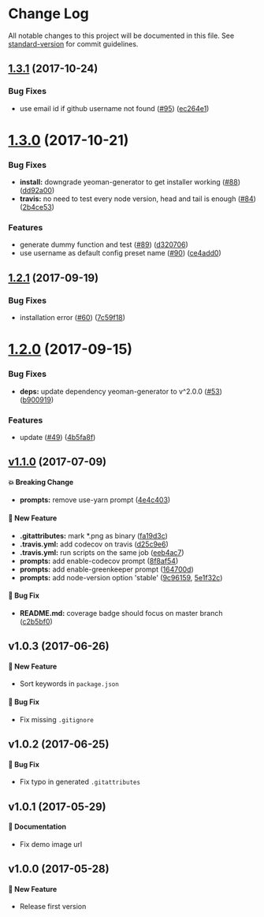 # Change Log

All notable changes to this project will be documented in this file. See [standard-version](https://github.com/conventional-changelog/standard-version) for commit guidelines.

<a name="1.3.1"></a>
## [1.3.1](https://github.com/ikatyang/generator-ts-jest/compare/v1.3.0...v1.3.1) (2017-10-24)


### Bug Fixes

* use email id if github username not found ([#95](https://github.com/ikatyang/generator-ts-jest/issues/95)) ([ec264e1](https://github.com/ikatyang/generator-ts-jest/commit/ec264e1))



<a name="1.3.0"></a>
# [1.3.0](https://github.com/ikatyang/generator-ts-jest/compare/v1.2.1...v1.3.0) (2017-10-21)


### Bug Fixes

* **install:** downgrade yeoman-generator to get installer working ([#88](https://github.com/ikatyang/generator-ts-jest/issues/88)) ([dd92a00](https://github.com/ikatyang/generator-ts-jest/commit/dd92a00))
* **travis:** no need to test every node version, head and tail is enough ([#84](https://github.com/ikatyang/generator-ts-jest/issues/84)) ([2b4ce53](https://github.com/ikatyang/generator-ts-jest/commit/2b4ce53))


### Features

* generate dummy function and test ([#89](https://github.com/ikatyang/generator-ts-jest/issues/89)) ([d320706](https://github.com/ikatyang/generator-ts-jest/commit/d320706))
* use username as default config preset name ([#90](https://github.com/ikatyang/generator-ts-jest/issues/90)) ([ce4add0](https://github.com/ikatyang/generator-ts-jest/commit/ce4add0))



<a name="1.2.1"></a>
## [1.2.1](https://github.com/ikatyang/generator-ts-jest/compare/v1.2.0...v1.2.1) (2017-09-19)


### Bug Fixes

* installation error ([#60](https://github.com/ikatyang/generator-ts-jest/issues/60)) ([7c59f18](https://github.com/ikatyang/generator-ts-jest/commit/7c59f18))



<a name="1.2.0"></a>
# [1.2.0](https://github.com/ikatyang/generator-ts-jest/compare/v1.1.0...v1.2.0) (2017-09-15)


### Bug Fixes

* **deps:** update dependency yeoman-generator to v^2.0.0 ([#53](https://github.com/ikatyang/generator-ts-jest/issues/53)) ([b900919](https://github.com/ikatyang/generator-ts-jest/commit/b900919))


### Features

* update ([#49](https://github.com/ikatyang/generator-ts-jest/issues/49)) ([4b5fa8f](https://github.com/ikatyang/generator-ts-jest/commit/4b5fa8f))



<a name="v1.1.0"></a>
## [v1.1.0](https://github.com/ikatyang/generator-ts-jest/compare/v1.0.3...v1.1.0) (2017-07-09)

#### 💥 Breaking Change
- **prompts:** remove use-yarn prompt ([4e4c403](https://github.com/ikatyang/generator-ts-jest/commit/4e4c403))

#### 🚀 New Feature

- **.gitattributes:** mark *.png as binary ([fa19d3c](https://github.com/ikatyang/generator-ts-jest/commit/fa19d3c))
- **.travis.yml:** add codecov on travis ([d25c9e6](https://github.com/ikatyang/generator-ts-jest/commit/d25c9e6))
- **.travis.yml:** run scripts on the same job ([eeb4ac7](https://github.com/ikatyang/generator-ts-jest/commit/eeb4ac7))
- **prompts:** add enable-codecov prompt ([8f8af54](https://github.com/ikatyang/generator-ts-jest/commit/8f8af54))
- **prompts:** add enable-greenkeeper prompt ([164700d](https://github.com/ikatyang/generator-ts-jest/commit/164700d))
- **prompts:** add node-version option 'stable' ([9c96159](https://github.com/ikatyang/generator-ts-jest/commit/9c96159), [5e1f32c](https://github.com/ikatyang/generator-ts-jest/commit/5e1f32c))

#### 🐛 Bug Fix

* **README.md:** coverage badge should focus on master branch ([c2b5bf0](https://github.com/ikatyang/generator-ts-jest/commit/c2b5bf0))

## v1.0.3 (2017-06-26)

#### 🚀 New Feature
- Sort keywords in `package.json`

#### 🐛 Bug Fix
- Fix missing `.gitignore`

## v1.0.2 (2017-06-25)

#### 🐛 Bug Fix
- Fix typo in generated `.gitattributes`

## v1.0.1 (2017-05-29)

#### 📝 Documentation
- Fix demo image url

## v1.0.0 (2017-05-28)

#### 🚀 New Feature
- Release first version
